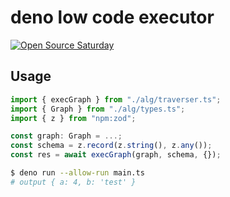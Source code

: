 # deno low code executor

[![Open Source Saturday](https://img.shields.io/badge/%E2%9D%A4%EF%B8%8F-open%20source%20saturday-F64060.svg)](https://www.meetup.com/it-IT/Open-Source-Saturday-Milano/)


## Usage

```ts
import { execGraph } from "./alg/traverser.ts";
import { Graph } from "./alg/types.ts";
import { z } from "npm:zod";

const graph: Graph = ...;
const schema = z.record(z.string(), z.any());
const res = await execGraph(graph, schema, {});
```

```bash
$ deno run --allow-run main.ts
# output { a: 4, b: 'test' }
```
